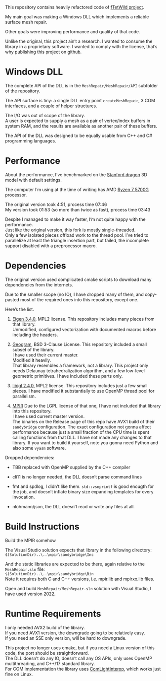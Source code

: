 ﻿This repository contains heavily refactored code of [fTetWild project](https://github.com/wildmeshing/fTetWild).

My main goal was making a Windows DLL which implements a reliable surface mesh repair.

Other goals were improving performance and quality of that code.

Unlike the original, this project ain’t a research. I wanted to consume the library in a proprietary software. I wanted to comply with the license, that’s why publishing this project on github.

# Windows DLL

The complete API of the DLL is in the `MeshRepair/MeshRepair/API` subfolder of the repository.

The API surface is tiny: a single DLL entry point `createMeshRepair`, 3 COM interfaces, and a couple of helper structures.

The I/O was out of scope of the library.<br/>
A user is expected to supply a mesh as a pair of vertex/index buffers in system RAM, and the results are available as another pair of these buffers.

The API of the DLL was designed to be equally usable from C++ and C# programming languages.

# Performance

About the performance, I’ve benchmarked on the [Stanford dragon](https://en.wikipedia.org/wiki/Stanford_dragon) 3D model with default settings.

The computer I’m using at the time of writing has AMD [Ryzen 7 5700G](https://www.amd.com/en/products/apu/amd-ryzen-7-5700g) processor.

The original version took 4:51, process time 07:46<br/>
My version took 01:53 (so more than twice as fast), process time 03:43

Despite I managed to make it way faster, I’m not quite happy with the performance.<br/>
Just like the original version, this fork is mostly single-threaded.<br/>
Only a few isolated pieces offload work to the thread pool. I’ve tried to parallelize at least the triangle insertion part, but failed, the incomplete support disabled with a preprocessor macro.

# Dependencies

The original version used complicated cmake scripts to download many dependencies from the internets.

Due to the smaller scope (no IO), I have dropped many of them, and copy-pasted most of the required ones into this repository, except one.

Here’s the list.

1. [Eigen 3.4.0](https://eigen.tuxfamily.org/index.php?title=Main_Page), MPL2 license. This repository includes many pieces from that library.<br/>
Unmodified, configured vectorization with documented macros before including the headers.

2. [Geogram](https://github.com/BrunoLevy/geogram), BSD 3-Clause License. This repository included a small subset of the library.<br/>
I have used their current master.<br/>
Modified it heavily.<br/>
That library resembles a framework, not a library.
This project only needs Delaunay tetrahedralization algorithm, and a few low-level geometric primitives. I have included these parts only.

3. [libigl 2.4.0](https://github.com/libigl/libigl), MPL2 license. This repository includes just a few small pieces. I have modified it substantially to use OpenMP thread pool for parallelism.

4. [MPIR](https://github.com/BrianGladman/mpir) Due to the LGPL license of that one, I have not included that library into this repository.<br/>
I have used current master version.<br/>
The binaries on the Release page of this repo have AVX1 build of their `sandybridge` configuration.
The exact configuration not gonna affect performance because just a small fraction of the CPU time is spent calling functions from that DLL.
I have not made any changes to that library.
If you want to build it yourself, note you gonna need Python and also some `vyasm` software.

Dropped dependencies:

* TBB replaced with OpenMP supplied by the C++ compiler

* cli11 is no longer needed, the DLL doesn’t parse command lines

* fmt and spdlog, I didn’t like them. `std::vsnprintf` is good enougth for the job, and doesn’t inflate binary size expanding templates for every invocation.

* nlohmann/json, the DLL doesn’t read or write any files at all.

# Build Instructions

Build the MPIR somehow

The Visual Studio solution expects that library in the following directory: `$(SolutionDir)..\..\mpir\sandybridge\Inc`<br/>

And the static libraries are expected to be there, again relative to the `MeshRepair.sln` file:<br/>
`$(SolutionDir)..\..\mpir\sandybridge\Bin`<br/>
Note it requires both C and C++ versions, i.e. mpir.lib and mpirxx.lib files.

Open and build `MeshRepair/MeshRepair.sln` solution with Visual Studio, I have used version 2022.

# Runtime Requirements

I only needed AVX2 build of the library.<br/>
If you need AVX1 version, the downgrade going to be relatively easy.<br/>
If you need an SSE only version, will be hard to downgrade.

This project no longer uses cmake, but if you need a Linux version of this code, the port should be straightforward.<br/>
The DLL doesn’t do any IO, doesn’t call any OS APIs, only uses OpenMP multithreading, and C++/17 standard library.<br/>
For COM implementation the library uses [ComLightInterop](https://github.com/Const-me/ComLightInterop), which works just fine on Linux.